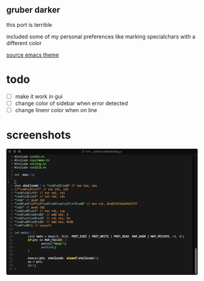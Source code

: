 ## gruber darker

this port is terrible  
  
included some of my personal preferences like marking specialchars with a different color  

[source emacs theme](https://github.com/rexim/gruber-darker-theme)
  
# todo  
 - [ ] make it work in gui
 - [ ] change color of sidebar when error detected
 - [ ] change linenr color when on line

# screenshots

![](screenshots/1.png)
